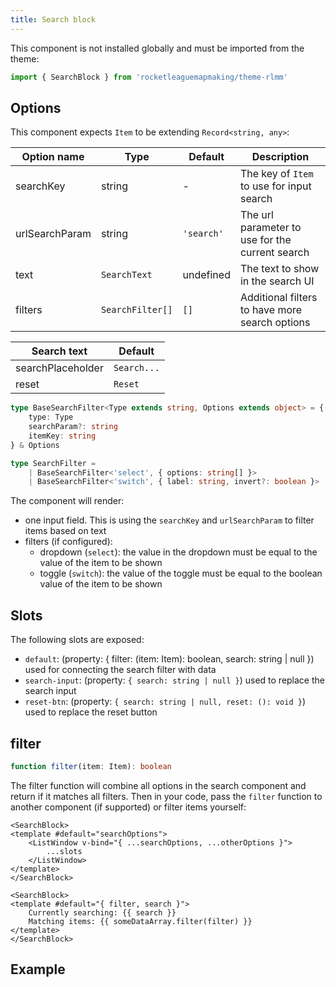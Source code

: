 ```yaml
---
title: Search block
---
```


<script setup lang="ts">
import { SearchBlock } from '../../../../lib/'

const someDataArray = [
    { name: 'test', type: 'test', test_value: true },
    { name: 'other', type: 'rest' },
]
</script>

This component is not installed globally and must be imported from the theme:

```ts
import { SearchBlock } from 'rocketleaguemapmaking/theme-rlmm'
```

## Options

This component expects `Item` to be extending `Record<string, any>`:

| Option name    | Type             | Default    | Description                                     |
| -------------- | ---------------- | ---------- | ----------------------------------------------- |
| searchKey      | string           | -          | The key of `Item` to use for input search       |
| urlSearchParam | string           | `'search'` | The url parameter to use for the current search |
| text           | `SearchText`     | undefined  | The text to show in the search UI               |
| filters        | `SearchFilter[]` | `[]`       | Additional filters to have more search options  |

| Search text       | Default     |
| ----------------- | ----------- |
| searchPlaceholder | `Search...` |
| reset             | `Reset`     |

```ts
type BaseSearchFilter<Type extends string, Options extends object> = {
    type: Type
    searchParam?: string
    itemKey: string
} & Options

type SearchFilter =
    | BaseSearchFilter<'select', { options: string[] }>
    | BaseSearchFilter<'switch', { label: string, invert?: boolean }>
```

The component will render:

- one input field. This is using the `searchKey` and `urlSearchParam` to filter items based on text
- filters (if configured):
  - dropdown (`select`): the value in the dropdown must be equal to the value of the item to be shown
  - toggle (`switch`): the value of the toggle must be equal to the boolean value of the item to be shown

## Slots

The following slots are exposed:

- `default`: (property: { filter: (item: Item): boolean, search: string | null }) used for connecting the search filter with data
- `search-input`: (property: `{ search: string | null }`) used to replace the search input
- `reset-btn`: (property: `{ search: string | null, reset: (): void }`) used to replace the reset button

## filter

```ts
function filter(item: Item): boolean
```

The filter function will combine all options in the search component and return if it matches all filters.
Then in your code, pass the `filter` function to another component (if supported) or filter items yourself:

```vue
<SearchBlock>
<template #default="searchOptions">
    <ListWindow v-bind="{ ...searchOptions, ...otherOptions }">
        ...slots
    </ListWindow>
</template>
</SearchBlock>
```

```vue
<SearchBlock>
<template #default="{ filter, search }">
    Currently searching: {{ search }}
    Matching items: {{ someDataArray.filter(filter) }}
</template>
</SearchBlock>
```

## Example

<SearchBlock searchKey="name" :filters="[{ type: 'select', itemKey: 'type', options: ['test', 'rest' ] }, { type: 'switch', itemKey: 'test_value', label: 'Is testing' }]">
<template #default="{ filter, search }">

Currently searching: {{ [search] }}

Matching items: {{ someDataArray.filter(filter).map(n => n.name) }}
</template>
</SearchBlock>
